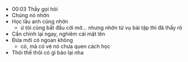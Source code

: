 - 00:03 Thầy gọi hỏi
- Chúng nó nhờn
- Học lâu anh cũng nhờn
	- ừ tôi cũng bắt đầu cởi mở... nhưng nhờn từ vụ bài tập thì đã thấy rõ
- Cần chỉnh lại ngay, nghiêm cái mặt lên
- Đứa mới có ngoan không
	- có, mà có vẻ nó chưa quen cách học
- Thôi thế thôi có gì báo lại nha